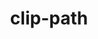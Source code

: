 ---
title: "clip-path"
description: ""
category: css
keywords: clip,path,svg,mask
last_test_date: "2021-03-09"
test_url: "/tests/css-clip-path.html"
test_results_url: "https://app.emailonacid.com/app/acidtest/wp9G5kZZ8sY3lne7CeGvMmPIlyBT2Wy0nBMBBAevQNgQO/list"
stats: {
	apple-mail: {
		macos: {
			"11": "n",
			"12": "n",
			"13": "y"
		},
		ios: {
			"11": "n",
			"12": "n",
			"13": "n",
			"14": "y"
		}
	},
	gmail: {
		desktop-webmail: {
			"2021-02": "n"
		},
		ios: {
			"2021-02": "n"
		},
		android: {
			"2021-02": "n"
		},
		mobile-webmail: {
			"2021-02": "n"
		}
	},
	orange: {
		desktop-webmail: {
			"2021-02":"y",
			"2021-03":"n"
		},
		ios: {
			"2021-03":"y"
		},
		android: {
			"2021-03":"y"
		}
	},
	outlook: {
		outlook-one: {
			"2022-05": "n"
		},
		windows: {
			"2007": "n",
			"2010": "n",
			"2013": "n",
			"2016": "n",
			"2019": "n"
		},
		windows-mail: {
			"2021-02": "n"
		},
		macos: {
			"2011": "n",
			"2016": "n",
			"2021-02": "y"
		},
		outlook-com: {
			"2021-02": "n"
		},
		ios: {
			"2021-02": "n"
		},
		android: {
			"4.2101.1": "n"
		}
	},
	yahoo: {
		desktop-webmail: {
			"2021-02": "n"
		},
		ios: {
			"2021-03":"n"
		},
		android: {
			"6.16.2.1525679": "n"
		}
	},
	aol: {
		desktop-webmail: {
			"2021-02": "n"
		},
		ios: {
			"2021-03":"n"
		},
		android: {
			"2021-03":"n"
		}
	},
	samsung-email: {
		android: {
			"6.1.31.2": "y"
		}
	},
	sfr: {
		desktop-webmail: {
			"2021-03":"y"
		},
		ios: {
			"2021-03":"y"
		},
		android: {
			"2021-03":"y"
		}
	},
	thunderbird: {
		macos: {
			"2021-02": "y"
		}
	},
	protonmail: {
		desktop-webmail: {
			"2021-03":"y"
		},
		ios: {
			"2021-03":"y"
		},
		android: {
			"2021-03":"y"
		}
	},
	hey: {
		desktop-webmail: {
			"2021-03":"y"
		}
	},
	mail-ru: {
		desktop-webmail: {
			"2021-02":"a #1 #2"
		}
	},
	fastmail: {
		desktop-webmail: {
			"2021-07": "y"
		}
	},
    laposte: {
        desktop-webmail: {
            "2021-08": "y"
        }
    }
}
notes_by_num: {
	"1": "Partial. `path()` is not supported.",
	"2": "Partial. [Embedded SVG](/features/html-svg/) is not supported. Referencing an embedded SVG's `<clipPath>` with `url()` does not work.",
	"3": "Partial. Referencing an external SVG's `<clipPath>` with `url()` does not work.",
}
links: {
	"MDN: clip-path":"https://developer.mozilla.org/en-US/docs/Web/CSS/clip-path",
	"Can I use: CSS clip-path property (for HTML)":"https://caniuse.com/css-clip-path",
	"Can I use: CSS property: clip-path: On HTML elements":"https://caniuse.com/mdn-css_properties_clip-path_html",
	"Can I use: CSS property: clip-path: `path()`":"https://caniuse.com/mdn-css_properties_clip-path_path",
	"Can I use: CSS property: clip-path: `<basic-shape>`":"https://caniuse.com/mdn-css_properties_clip-path_basic_shape",
	"Can I use: SVG element: clipPath":"https://caniuse.com/mdn-svg_elements_clippath"
}
---